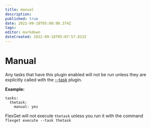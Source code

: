 ```yaml
---
title: manual
description: 
published: true
date: 2022-09-18T05:08:00.374Z
tags: 
editor: markdown
dateCreated: 2022-09-18T05:07:57.813Z
---
```


# Manual
Any tasks that have this plugin enabled will not be run unless they are explicitly called with the [--task](/Plugins/--task) plugin.

**Example:**
```
tasks:
  thetask:
    manual: yes
```
FlexGet will not execute `thetask` unless you run it with the command `flexget execute --task thetask`